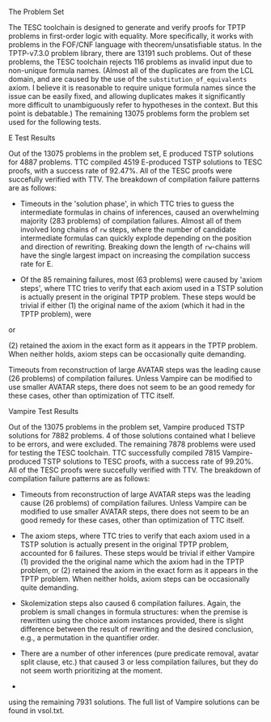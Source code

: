 The Problem Set

The TESC toolchain is designed to generate and verify proofs for TPTP problems in 
first-order logic with equality. More specifically, it works with problems in the 
FOF/CNF language with theorem/unsatisfiable status. In the TPTP-v7.3.0 problem library,
there are 13191 such problems. Out of these problems, the TESC toolchain rejects 
116 problems as invalid input due to non-unique formula names. (Almost all of the duplicates
are from the LCL domain, and are caused by the use of the `substitution_of_equivalents` axiom.
I believe it is reasonable to require unique formula names since the issue can be easily 
fixed, and allowing duplicates makes it significantly more difficult to unambiguously
refer to hypotheses in the context. But this point is debatable.) The remaining 13075
problems form the problem set used for the following tests.




E Test Results

Out of the 13075 problems in the problem set, E produced TSTP solutions for 4887 problems. 
TTC compiled 4519 E-produced TSTP solutions to TESC proofs, with a success rate of 92.47%.
All of the TESC proofs were succefully verified with TTV. The breakdown of compilation 
failure patterns are as follows:

- Timeouts in the 'solution phase', in which TTC tries to guess the intermediate formulas 
in chains of inferences, caused an overwhelming majority (283 problems) of compilation failures.
Almost all of them involved long chains of `rw` steps, where the number of candidate
intermediate formulas can quickly explode depending on the position and direction of
rewriting. Breaking down the length of `rw`-chains will have the single largest impact
on increasing the compilation success rate for E.

- Of the 85 remaining failures, most (63 problems) were caused by 'axiom steps', where TTC tries 
to verify that each axiom used in a TSTP solution is actually present in the original TPTP problem.
These steps would be trivial if either (1) the original name of the axiom (which it had in the 
TPTP problem), were

or 

(2) retained the axiom in the exact form as it appears in the TPTP problem. When neither holds, 
axiom steps can be occasionally quite demanding.




Timeouts from reconstruction of large AVATAR steps was the leading cause (26 problems) of 
compilation failures. Unless Vampire can be modified to use smaller AVATAR steps, there 
does not seem to be an good remedy for these cases, other than optimization of TTC itself.




Vampire Test Results

Out of the 13075 problems in the problem set, Vampire produced TSTP solutions for 7882 problems. 
4 of those solutions contained what I believe to be errors, and were excluded. The remaining 7878 
problems were used for testing the TESC toolchain. TTC successfully compiled 7815 Vampire-produced 
TSTP solutions to TESC proofs, with a success rate of 99.20%. All of the TESC proofs were 
succefully verified with TTV. The breakdown of compilation failure patterns are as follows:

- Timeouts from reconstruction of large AVATAR steps was the leading cause (26 problems) of 
compilation failures. Unless Vampire can be modified to use smaller AVATAR steps, there 
does not seem to be an good remedy for these cases, other than optimization of TTC itself.

- The axiom steps, where TTC tries to verify that each axiom used in a TSTP solution is actually 
present in the original TPTP problem, accounted for 6 failures. These steps would be trivial if 
either Vampire (1) provided the the original name which the axiom had in the TPTP problem, or 
(2) retained the axiom in the exact form as it appears in the TPTP problem. When neither holds, 
axiom steps can be occasionally quite demanding.

- Skolemization steps also caused 6 compilation failures. Again, the problem is small changes 
in formula structures: when the premise is rewritten using the choice axiom instances provided,
there is slight difference between the result of rewriting and the desired conclusion, e.g., a
permutation in the quantifier order. 

- There are a number of other inferences (pure predicate removal, avatar split clause, etc.) 
that caused 3 or less compilation failures, but they do not seem worth prioritizing at the moment.



- 











using the remaining 7931 solutions. The full list of Vampire solutions can be found in 
vsol.txt.  


